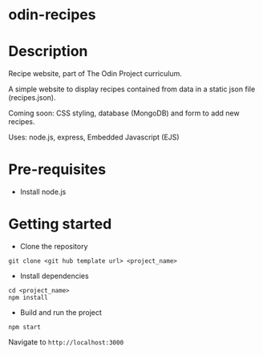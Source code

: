 # odin-recipes

# Description
Recipe website, part of The Odin Project curriculum.

A simple website to display recipes contained from data in a static json file (recipes.json).

Coming soon: CSS styling, database (MongoDB) and form to add new recipes.


Uses: node.js, express, Embedded Javascript (EJS)

# Pre-requisites
- Install node.js

# Getting started
- Clone the repository
```
git clone <git hub template url> <project_name>
```
- Install dependencies
```
cd <project_name>
npm install
```
- Build and run the project
```
npm start
```
  Navigate to `http://localhost:3000`